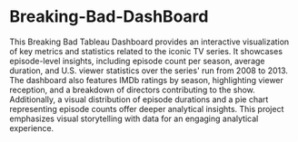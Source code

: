 # Breaking-Bad-DashBoard
This Breaking Bad Tableau Dashboard provides an interactive visualization of key metrics and statistics related to the iconic TV series. It showcases episode-level insights, including episode count per season, average duration, and U.S. viewer statistics over the series' run from 2008 to 2013. The dashboard also features IMDb ratings by season, highlighting viewer reception, and a breakdown of directors contributing to the show. Additionally, a visual distribution of episode durations and a pie chart representing episode counts offer deeper analytical insights. This project emphasizes visual storytelling with data for an engaging analytical experience.
